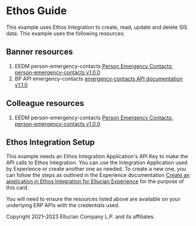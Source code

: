 # Ethos Guide

This example uses Ethos Integration to create, read, update and delete SIS data. This example uses the following resources:

## Banner resources

1. EEDM person-emergency-contacts [Person Emergency Contacts: person-emergency-contacts v1.0.0](https://resources.elluciancloud.com/bundle/banner_api_ethos_api_person_emergency_contacts_1.0.0/page/person-emergency-contacts.html)
1. BP API emergency-contacts [emergency-contacts API documentation v1.1.0](https://resources.elluciancloud.com/bundle/banner_api_business_api_emergency_contacts_1.1.0/page/emergency-contacts.html)   

## Colleague resources
1. EEDM person-emergency-contacts [Person Emergency Contacts: person-emergency-contacts v1.0.0](https://resources.elluciancloud.com/bundle/colleague_api_ethos_api_person_emergency_contacts_1.0.0/page/person-emergency-contacts.html)

## Ethos Integration Setup

This example needs an Ethos Integration Application's API Key to make the API calls to Ethos Integration. You can use the Integration Application used by Experience or create another one as needed. To create a new one, you can follow the steps as outlined in the Experience documentation [Create an application in Ethos Integration for Ellucian Experience](https://resources.elluciancloud.com/bundle/ellucian_experience_acn_configure/page/t_create_app_ethos_experience.html) for the purpose of this card.

You will need to ensure the resources listed above are available on your underlying ERP APIs with the credentials used.

Copyright 2021–2023 Ellucian Company L.P. and its affiliates.

